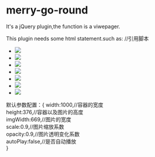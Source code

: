 # merry-go-round
It's a jQuery plugin,the function is a viwepager.

This plugin needs some html statement.such as:
              //引用脚本
              <div class="container">
                		<ul>
                		  <li><img src="pics/4.jpg"></li>
                			<li><img src="pics/2.jpg"></li>
                			<li><img src="pics/3.jpg"></li>
                			<li><img src="pics/1.jpg"></li>
                			<li><img src="pics/5.jpg"></li>
                			<li><img src="pics/6.jpg"></li>
                			<li><img src="pics/7.jpg"></li>
                		</ul>
              </div>
              <script>
                   $('.container').rotate();
              </script>
  默认参数配置：{
                  width:1000,//容器的宽度<br/>
                  height:376,//容器以及图片的高度<br/>
                  imgWidth:669,//图片的宽度<br/>
                  scale:0.9,//图片缩放系数<br/>
                  opacity:0.9,//图片透明变化系数<br/>
                  autoPlay:false,//是否自动播放<br/>
            }
                  
